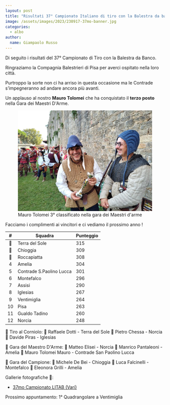 ```yaml
---
layout: post
title: "Risultati 37° Campionato Italiano di tiro con la Balestra da banco"
image: /assets/images/2023/230917-37mo-banner.jpg
categories: 
  - albo
author:
  name: Giampaolo Russo
---
```


Di seguito i risultati del 37° Campionato di Tiro con la Balestra da Banco.

<!-- more -->

Ringraziamo la Compagnia Balestrieri di Pisa per averci ospitato nella loro città.

Purtroppo la sorte non ci ha arriso in questa occasione ma le Contrade s’impegneranno ad andare ancora più avanti.

Un applauso al nostro **Mauro Tolomei** che ha conquistato il **terzo posto** nella Gara dei Maestri D'Arme.

<figure class="align-center">
    <img src="/assets/images/2023/230916-37mo-tolomei-terzo.jpg" alt="Mauro Tolomei 3° classificato nella gara dei Maestri d'arme">
  <figcaption>Mauro Tolomei 3° classificato nella gara dei Maestri d'arme</figcaption>
</figure>

Facciamo i complimenti ai vincitori e ci vediamo il prossimo anno !

| **#** | **Squadra**              | **Punteggio** |
|:-----:|--------------------------|---------------|
|   🥇   | Terra del Sole           |           315 |
|   🥈   | Chioggia                 |           309 |
|   🥉   | Roccapiatta              |           308 |
|   4   | Amelia                   |           304 |
|   5   | Contrade S.Paolino Lucca |           301 |
|   6   | Montefalco               |           296 |
|   7   | Assisi                   |           290 |
|   8   | Iglesias                 |           267 |
|   9   | Ventimiglia              |           264 |
|   10  | Pisa                     |           263 |
|   11  | Gualdo Tadino            |           260 |
|   12  | Norcia                   |           248 |

🎯 Tiro al Corniolo:
🥇 Raffaele Dotti - Terra del Sole
🥈 Pietro Chessa - Norcia
🥉 Davide Piras - Iglesias

🎯 Gara del Maestro D'Arme:
🥇 Matteo Elisei - Norcia
🥈 Manrico Pantaleoni - Amelia
🥉 Mauro Tolomei Mauro - Contrade San Paolino Lucca

🎯 Gara del Campione:
🥇 Michele De Bei - Chioggia
🥈 Luca Falcinelli - Montefalco
🥉 Eleonora Grilli - Amelia

Gallerie fotografiche 📸:

* [37mo Campionato LITAB (Vari)](https://photos.app.goo.gl/RkagGheq13MGe8C5A)

Prossimo appuntamento: 1° Quadrangolare a Ventimiglia

